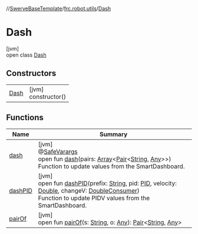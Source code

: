 //[SwerveBaseTemplate](../../../index.md)/[frc.robot.utils](../index.md)/[Dash](index.md)

# Dash

[jvm]\
open class [Dash](index.md)

## Constructors

| | |
|---|---|
| [Dash](-dash.md) | [jvm]<br>constructor() |

## Functions

| Name | Summary |
|---|---|
| [dash](dash.md) | [jvm]<br>@[SafeVarargs](https://docs.oracle.com/javase/8/docs/api/java/lang/SafeVarargs.html)<br>open fun [dash](dash.md)(pairs: [Array](https://kotlinlang.org/api/latest/jvm/stdlib/kotlin/-array/index.html)&lt;[Pair](https://kotlinlang.org/api/latest/jvm/stdlib/kotlin/-pair/index.html)&lt;[String](https://docs.oracle.com/javase/8/docs/api/java/lang/String.html), [Any](https://kotlinlang.org/api/latest/jvm/stdlib/kotlin/-any/index.html)&gt;&gt;)<br>Function to update values from the SmartDashboard. |
| [dashPID](dash-p-i-d.md) | [jvm]<br>open fun [dashPID](dash-p-i-d.md)(prefix: [String](https://docs.oracle.com/javase/8/docs/api/java/lang/String.html), pid: [PID](../-p-i-d/index.md), velocity: [Double](https://kotlinlang.org/api/latest/jvm/stdlib/kotlin/-double/index.html), changeV: [DoubleConsumer](https://docs.oracle.com/javase/8/docs/api/java/util/function/DoubleConsumer.html))<br>Function to update PIDV values from the SmartDashboard. |
| [pairOf](pair-of.md) | [jvm]<br>open fun [pairOf](pair-of.md)(s: [String](https://docs.oracle.com/javase/8/docs/api/java/lang/String.html), o: [Any](https://kotlinlang.org/api/latest/jvm/stdlib/kotlin/-any/index.html)): [Pair](https://kotlinlang.org/api/latest/jvm/stdlib/kotlin/-pair/index.html)&lt;[String](https://docs.oracle.com/javase/8/docs/api/java/lang/String.html), [Any](https://kotlinlang.org/api/latest/jvm/stdlib/kotlin/-any/index.html)&gt; |
